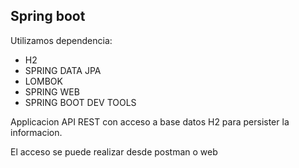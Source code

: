## Spring boot
Utilizamos dependencia:
* H2
* SPRING DATA JPA
* LOMBOK
* SPRING WEB
* SPRING BOOT DEV TOOLS

Applicacion API REST con acceso a base datos H2
para persister la informacion.

El acceso se puede realizar desde postman o web